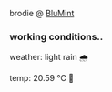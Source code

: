 brodie @ [BluMint](https://www.linkedin.com/company/blumint-io/)

<!--weather_start-->
### working conditions..

weather: light rain 🌧️

temp: 20.59 °C 🥶

<!--weather_end-->
